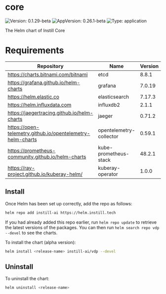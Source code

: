 # core

![Version: 0.1.29-beta](https://img.shields.io/badge/Version-0.1.29--beta-informational?style=flat-square) ![AppVersion: 0.26.1-beta](https://img.shields.io/badge/AppVersion-0.26.1--beta-informational?style=flat-square) ![Type: application](https://img.shields.io/badge/Type-application-informational?style=flat-square)

The Helm chart of Instill Core

# Requirements

| Repository | Name | Version |
|------------|------|---------|
| https://charts.bitnami.com/bitnami | etcd | 8.8.1 |
| https://grafana.github.io/helm-charts | grafana | 7.0.19 |
| https://helm.elastic.co | elasticsearch | 7.17.3 |
| https://helm.influxdata.com | influxdb2 | 2.1.1 |
| https://jaegertracing.github.io/helm-charts | jaeger | 0.71.2 |
| https://open-telemetry.github.io/opentelemetry-helm-charts | opentelemetry-collector | 0.59.1 |
| https://prometheus-community.github.io/helm-charts | kube-prometheus-stack | 48.2.1 |
| https://ray-project.github.io/kuberay-helm/ | kuberay-operator | 1.0.0 |

## Install

Once Helm has been set up correctly, add the repo as follows:

```bash
helm repo add instill-ai https://helm.instill.tech
```

If you had already added this repo earlier, run `helm repo update` to retrieve
the latest versions of the packages. You can then run `helm search repo vdp --devel` to see the charts.

To install the chart (alpha version):

```bash
helm install <release-name> instill-ai/vdp --devel
```

## Uninstall

To uninstall the chart:

```bash
helm uninstall <release-name>
```
